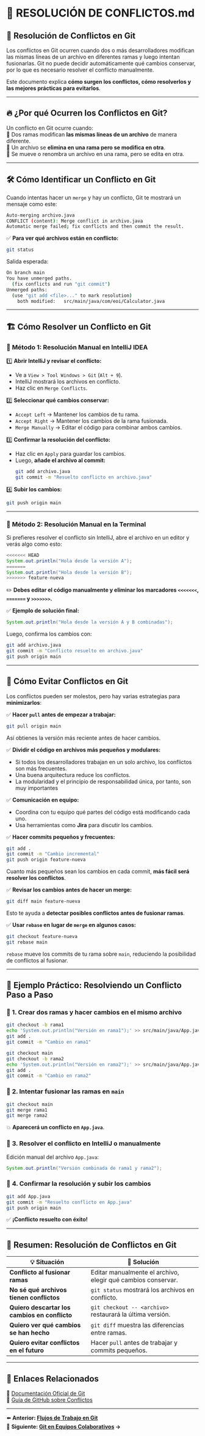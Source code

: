 # 📄 RESOLUCIÓN DE CONFLICTOS.md
## 🚀 **Resolución de Conflictos en Git**

Los conflictos en Git ocurren cuando dos o más desarrolladores modifican las mismas líneas de un archivo en diferentes ramas y luego intentan fusionarlas. Git no puede decidir automáticamente qué cambios conservar, por lo que es necesario resolver el conflicto manualmente.

Este documento explica **cómo surgen los conflictos, cómo resolverlos y las mejores prácticas para evitarlos**.

---

## 🔥 **¿Por qué Ocurren los Conflictos en Git?**

Un conflicto en Git ocurre cuando:  
🔹 Dos ramas modifican **las mismas líneas de un archivo** de manera diferente.  
🔹 Un archivo se **elimina en una rama pero se modifica en otra**.  
🔹 Se mueve o renombra un archivo en una rama, pero se edita en otra.

---

## 🛠 **Cómo Identificar un Conflicto en Git**

Cuando intentas hacer un `merge` y hay un conflicto, Git te mostrará un mensaje como este:

```bash
Auto-merging archivo.java
CONFLICT (content): Merge conflict in archivo.java
Automatic merge failed; fix conflicts and then commit the result.
```

✅ **Para ver qué archivos están en conflicto:**
```bash
git status
```

Salida esperada:
```bash
On branch main
You have unmerged paths.
  (fix conflicts and run "git commit")
Unmerged paths:
  (use "git add <file>..." to mark resolution)
	both modified:   src/main/java/com/eoi/Calculator.java
```

---

## 🏗 **Cómo Resolver un Conflicto en Git**

### 🚀 **Método 1: Resolución Manual en IntelliJ IDEA**

1️⃣ **Abrir IntelliJ y revisar el conflicto:**
- Ve a `View > Tool Windows > Git` (`Alt + 9`).
- IntelliJ mostrará los archivos en conflicto.
- Haz clic en `Merge Conflicts`.

2️⃣ **Seleccionar qué cambios conservar:**
- `Accept Left` → Mantener los cambios de tu rama.
- `Accept Right` → Mantener los cambios de la rama fusionada.
- `Merge Manually` → Editar el código para combinar ambos cambios.

3️⃣ **Confirmar la resolución del conflicto:**
- Haz clic en `Apply` para guardar los cambios.
- Luego, **añade el archivo al commit:**
  ```bash
  git add archivo.java
  git commit -m "Resuelto conflicto en archivo.java"
  ```

4️⃣ **Subir los cambios:**
   ```bash
   git push origin main
   ```

---

### 🚀 **Método 2: Resolución Manual en la Terminal**

Si prefieres resolver el conflicto sin IntelliJ, abre el archivo en un editor y verás algo como esto:

```java
<<<<<<< HEAD
System.out.println("Hola desde la versión A");
=======
System.out.println("Hola desde la versión B");
>>>>>>> feature-nueva
```

✏️ **Debes editar el código manualmente y eliminar los marcadores `<<<<<<<`, `=======` y `>>>>>>>`.**

✅ **Ejemplo de solución final:**
```java
System.out.println("Hola desde la versión A y B combinadas");
```

Luego, confirma los cambios con:
```bash
git add archivo.java
git commit -m "Conflicto resuelto en archivo.java"
git push origin main
```

---

## 📌 **Cómo Evitar Conflictos en Git**

Los conflictos pueden ser molestos, pero hay varias estrategias para **minimizarlos**:

✅ **Hacer `pull` antes de empezar a trabajar:**
   ```bash
   git pull origin main
   ```  
Así obtienes la versión más reciente antes de hacer cambios.

✅ **Dividir el código en archivos más pequeños y modulares:**
- Si todos los desarrolladores trabajan en un solo archivo, los conflictos son más frecuentes.
- Una buena arquitectura reduce los conflictos.
- La modularidad y el principio de responsabilidad única, por tanto, son muy importantes
 

✅ **Comunicación en equipo:**
- Coordina con tu equipo qué partes del código está modificando cada uno.
- Usa herramientas como **Jira** para discutir los cambios.

✅ **Hacer commits pequeños y frecuentes:**
   ```bash
   git add .
   git commit -m "Cambio incremental"
   git push origin feature-nueva
   ```  
Cuanto más pequeños sean los cambios en cada commit, **más fácil será resolver los conflictos**.

✅ **Revisar los cambios antes de hacer un merge:**
   ```bash
   git diff main feature-nueva
   ```  
Esto te ayuda a **detectar posibles conflictos antes de fusionar ramas**.

✅ **Usar `rebase` en lugar de `merge` en algunos casos:**
   ```bash
   git checkout feature-nueva
   git rebase main
   ```  
`rebase` mueve los commits de tu rama sobre `main`, reduciendo la posibilidad de conflictos al fusionar.

---

## 📌 **Ejemplo Práctico: Resolviendo un Conflicto Paso a Paso**

### 📌 **1. Crear dos ramas y hacer cambios en el mismo archivo**
```bash
git checkout -b rama1
echo 'System.out.println("Versión en rama1");' >> src/main/java/App.java
git add .
git commit -m "Cambio en rama1"

git checkout main
git checkout -b rama2
echo 'System.out.println("Versión en rama2");' >> src/main/java/App.java
git add .
git commit -m "Cambio en rama2"
```

### 📌 **2. Intentar fusionar las ramas en `main`**
```bash
git checkout main
git merge rama1
git merge rama2
```

💥 **Aparecerá un conflicto en `App.java`**.

### 📌 **3. Resolver el conflicto en IntelliJ o manualmente**

Edición manual del archivo `App.java`:
```java
System.out.println("Versión combinada de rama1 y rama2");
```

### 📌 **4. Confirmar la resolución y subir los cambios**
```bash
git add App.java
git commit -m "Resuelto conflicto en App.java"
git push origin main
```

✅ **¡Conflicto resuelto con éxito!**

---

## 📜 **Resumen: Resolución de Conflictos en Git**

| 💡 Situación | 🔧 Solución |
|-------------|------------|
| **Conflicto al fusionar ramas** | Editar manualmente el archivo, elegir qué cambios conservar. |
| **No sé qué archivos tienen conflictos** | `git status` mostrará los archivos en conflicto. |
| **Quiero descartar los cambios en conflicto** | `git checkout -- <archivo>` restaurará la última versión. |
| **Quiero ver qué cambios se han hecho** | `git diff` muestra las diferencias entre ramas. |
| **Quiero evitar conflictos en el futuro** | Hacer `pull` antes de trabajar y commits pequeños. |

---

## 🔗 **Enlaces Relacionados**

📖 [Documentación Oficial de Git](https://git-scm.com/doc)  
📖 [Guía de GitHub sobre Conflictos](https://docs.github.com/en/github/collaborating-with-issues-and-pull-requests/about-merge-conflicts)

---

⬅️ **Anterior: [Flujos de Trabajo en Git](03_FLUJOS_DE_TRABAJO_EN_GIT.md)**  
📌 **Siguiente: [Git en Equipos Colaborativos](05_GIT_EN_EQUIPOS_COLABORATIVOS.md) →**



